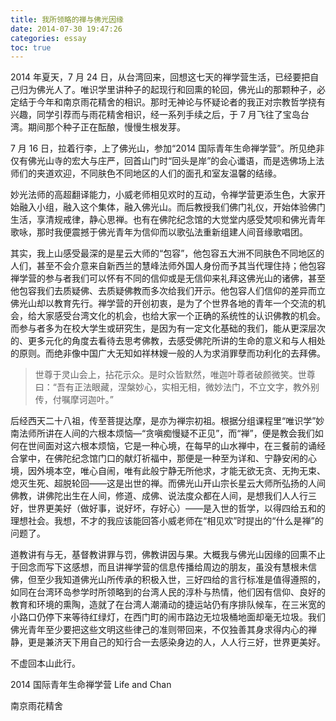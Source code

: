 ```yaml
---
title: 我所领略的禅与佛光因缘
date: 2014-07-30 19:47:26
categories: essay
toc: true
---
```



2014 年夏天，7 月 24 日，从台湾回来，回想这七天的禅学营生活，已经要把自己归为佛光人了。唯识学里讲种子的起现行和回熏的轮回，佛光山的那颗种子，必定结于今年和南京雨花精舍的相识。那时无神论与怀疑论者的我正对宗教哲学挠有兴趣，同学引荐而与雨花精舍相识，经一系列手续之后，于 7 月飞往了宝岛台湾。期间那个种子正在酝酿，慢慢生根发芽。
<!-- more -->

7 月 16 日，拉着行李，上了佛光山，参加“2014 国际青年生命禅学营”。所见绝非仅有佛光山寺的宏大与庄严，回首山门时“回头是岸”的会心谶语，而是选佛场上法师们的夹道欢迎，不同肤色不同地区的人们的面孔和室友温馨的结缘。

妙光法师的高超翻译能力，小威老师相见欢时的互动，令禅学营更添生色，大家开始融入小组，融入这个集体，融入佛光山。而后教授我们佛门礼仪，开始体验佛门生活，享清规戒律，静心思禅。也有在佛陀纪念馆的大觉堂内感受梵呗和佛光青年歌咏，那时我便震撼于佛光青年为信仰而以歌弘法重新组建人间音缘歌唱团。

其实，我上山感受最深的是星云大师的“包容”，他包容五大洲不同肤色不同地区的人们，甚至不会介意来自新西兰的慧峰法师外国人身份而予其当代理住持；他包容禅学营的参与者我们可以怀有不同的信仰或是无信仰来礼拜这佛光山的诸佛，甚至他包容我们去质疑佛、去质疑佛教而多次给我们开示。他包容人们信仰的差异而立佛光山却以教育先行。禅学营的开创初衷，是为了个世界各地的青年一个交流的机会，给大家感受台湾文化的机会，也给大家一个正确的系统性的认识佛教的机会。而参与者多为在校大学生或研究生，是因为有一定文化基础的我们，能从更深层次的、更多元化的角度去看待去思考佛教，去感受佛陀所讲的生命的意义和与人相处的原则。而绝非像中国广大无知如祥林嫂一般的人为求消罪孽而功利化的去拜佛。


>世尊于灵山会上，拈花示众。是时众皆默然，唯迦叶尊者破颜微笑。世尊曰：“吾有正法眼藏，涅槃妙心，实相无相，微妙法门，不立文字，教外别传，付嘱摩诃迦叶。”

后经西天二十八祖，传至菩提达摩，是亦为禅宗初祖。根据分组课程里“唯识学”妙南法师所讲在人间的六根本烦恼—“贪嗔痴慢疑不正见”，而“禅”，便是教会我们如何在世间面对这六根本烦恼，它是一种心境，在每早的山水禅中，在三餐前的诵经合掌中，在佛陀纪念馆门口的献灯祈福中，那便是一种至为详和、宁静安闲的心境，因外境本空，唯心自闹，唯有此般宁静无所他求，才能无欲无贪、无拘无束、熄灭生死、超脱轮回——这是出世的禅。而佛光山开山宗长星云大师所弘扬的人间佛教，讲佛陀出生在人间，修道、成佛、说法度众都在人间，是想我们人人行三好，世界更美好（做好事，说好坏，存好心）——是入世的哲学，以得四给五和的理想社会。我想，不才的我应该能回答小威老师在“相见欢”时提出的“什么是禅”的问题了。


道教讲有与无，基督教讲罪与罚，佛教讲因与果。大概我与佛光山因缘的回熏不止于回念而写下这感想，而且讲禅学营的信息传播给周边的朋友，虽没有慧根未信佛，但至少我知道佛光山所传承的积极入世，三好四给的言行标准是值得遵照的，如同在台湾环岛参学时所领略到的台湾人民的淳朴与热情，他们因有信仰、良好的教育和环境的熏陶，造就了在台湾人潮涌动的捷运站仍有序排队候车，在三米宽的小路口仍停下来等待红绿灯，在西门町的闹市路边无垃圾桶地面却毫无垃圾。我们佛光青年至少要把这些文明这些律己的准则带回来，不仅独善其身求得内心的禅静，更是兼济天下用自己的知行合一去感染身边的人，人人行三好，世界更美好。

不虚回本山此行。


2014 国际青年生命禅学营 Life and Chan

南京雨花精舍